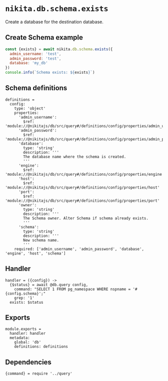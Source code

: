 
# `nikita.db.schema.exists`

Create a database for the destination database.

## Create Schema example

```js
const {exists} = await nikita.db.schema.exists({
  admin_username: 'test',
  admin_password: 'test',
  database: 'my_db'
})
console.info(`Schema exists: ${exists}`)
```

## Schema definitions

    definitions =
      config:
        type: 'object'
        properties:
          'admin_username':
            $ref: 'module://@nikitajs/db/src/query#/definitions/config/properties/admin_username'
          'admin_password':
            $ref: 'module://@nikitajs/db/src/query#/definitions/config/properties/admin_password'
          'database':
            type: 'string'
            description: '''
            The database name where the schema is created.
            '''
          'engine':
            $ref: 'module://@nikitajs/db/src/query#/definitions/config/properties/engine'
          'host':
            $ref: 'module://@nikitajs/db/src/query#/definitions/config/properties/host'
          'port':
            $ref: 'module://@nikitajs/db/src/query#/definitions/config/properties/port'
          'owner':
            type: 'string'
            description: '''
            The Schema owner. Alter Schema if schema already exists.
            '''
          'schema':
            type: 'string'
            description: '''
            New schema name.
            '''
        required: ['admin_username', 'admin_password', 'database', 'engine', 'host', 'schema']

## Handler

    handler = ({config}) ->
      {$status} = await @db.query config,
        command: "SELECT 1 FROM pg_namespace WHERE nspname = '#{config.schema}';"
        grep: '1'
      exists: $status

## Exports

    module.exports =
      handler: handler
      metadata:
        global: 'db'
        definitions: definitions
      
## Dependencies

    {command} = require '../query'
